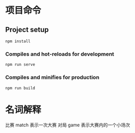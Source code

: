 # 项目命令

## Project setup
```
npm install
```

### Compiles and hot-reloads for development
```
npm run serve
```

### Compiles and minifies for production
```
npm run build
```

# 名词解释
比赛 match 表示一次大赛
对局 game 表示大赛内的一个小场次
